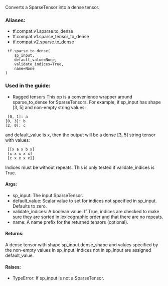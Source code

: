 Converts a SparseTensor into a dense tensor.
### Aliases:
- tf.compat.v1.sparse.to_dense
- tf.compat.v1.sparse_tensor_to_dense
- tf.compat.v2.sparse.to_dense

```
 tf.sparse.to_dense(
    sp_input,
    default_value=None,
    validate_indices=True,
    name=None
)
```
### Used in the guide:
- Ragged tensors
This op is a convenience wrapper around sparse_to_dense for SparseTensors.
For example, if sp_input has shape [3, 5] and non-empty string values:

```
 [0, 1]: a
[0, 3]: b
[2, 0]: c
```
and default_value is x, then the output will be a dense [3, 5] string tensor with values:

```
 [[x a x b x]
 [x x x x x]
 [c x x x x]]
```
Indices must be without repeats. This is only tested if validate_indices is True.
#### Args:
- sp_input: The input SparseTensor.
- default_value: Scalar value to set for indices not specified in sp_input. Defaults to zero.
- validate_indices: A boolean value. If True, indices are checked to make sure they are sorted in lexicographic order and that there are no repeats.
- name: A name prefix for the returned tensors (optional).
#### Returns:
A dense tensor with shape sp_input.dense_shape and values specified by the non-empty values in sp_input. Indices not in sp_input are assigned default_value.
#### Raises:
- TypeError: If sp_input is not a SparseTensor.
